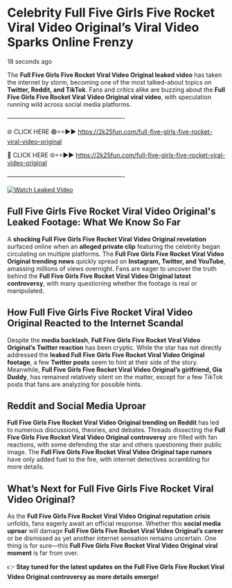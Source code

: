 # Celebrity Full Five Girls Five Rocket Viral Video Original’s Viral Video Sparks Online Frenzy

18 seconds ago

The **Full Five Girls Five Rocket Viral Video Original leaked video** has taken the internet by storm, becoming one of the most talked-about topics on **Twitter, Reddit, and TikTok**. Fans and critics alike are buzzing about the **Full Five Girls Five Rocket Viral Video Original viral video**, with speculation running wild across social media platforms.

———————————————————-

🌐 CLICK HERE 🟢==►► https://2k25fun.com/full-five-girls-five-rocket-viral-video-original

🔴 CLICK HERE 🌐==►► https://2k25fun.com/full-five-girls-five-rocket-viral-video-original

———————————————————-

[![Watch Leaked Video](https://miro.medium.com/v2/resize:fit:828/format:webp/1*cilzJN44JGOrTw9NJCrNHA.gif "Watch Leaked Video")](https://2k25fun.com/full-five-girls-five-rocket-viral-video-original)

## **Full Five Girls Five Rocket Viral Video Original's Leaked Footage: What We Know So Far**  
A **shocking Full Five Girls Five Rocket Viral Video Original revelation** surfaced online when an **alleged private clip** featuring the celebrity began circulating on multiple platforms. The **Full Five Girls Five Rocket Viral Video Original trending news** quickly spread on **Instagram, Twitter, and YouTube**, amassing millions of views overnight. Fans are eager to uncover the truth behind the **Full Five Girls Five Rocket Viral Video Original latest controversy**, with many questioning whether the footage is real or manipulated.  

## **How Full Five Girls Five Rocket Viral Video Original Reacted to the Internet Scandal**  
Despite the **media backlash**, **Full Five Girls Five Rocket Viral Video Original’s Twitter reaction** has been cryptic. While the star has not directly addressed the **leaked Full Five Girls Five Rocket Viral Video Original footage**, a few **Twitter posts** seem to hint at their side of the story. Meanwhile, **Full Five Girls Five Rocket Viral Video Original’s girlfriend, Gia Duddy**, has remained relatively silent on the matter, except for a few TikTok posts that fans are analyzing for possible hints.  

## **Reddit and Social Media Uproar**  
**Full Five Girls Five Rocket Viral Video Original trending on Reddit** has led to numerous discussions, theories, and debates. Threads dissecting the **Full Five Girls Five Rocket Viral Video Original controversy** are filled with fan reactions, with some defending the star and others questioning their public image. The **Full Five Girls Five Rocket Viral Video Original tape rumors** have only added fuel to the fire, with internet detectives scrambling for more details.  

## **What’s Next for Full Five Girls Five Rocket Viral Video Original?**  
As the **Full Five Girls Five Rocket Viral Video Original reputation crisis** unfolds, fans eagerly await an official response. Whether this **social media uproar** will damage **Full Five Girls Five Rocket Viral Video Original’s career** or be dismissed as yet another internet sensation remains uncertain. One thing is for sure—this **Full Five Girls Five Rocket Viral Video Original viral moment** is far from over.  

👉 **Stay tuned for the latest updates on the Full Five Girls Five Rocket Viral Video Original controversy as more details emerge!**  